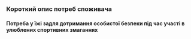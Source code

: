 ### Короткий опис потреб споживача
#### Потреба у їжі задля дотримання особистої безпеки під час участі в улюблених спортивних змаганнях
